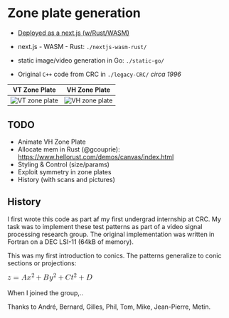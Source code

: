 # Zone plate generation

- [Deployed as a next.js (w/Rust/WASM)](https://zone.v.imetrical.com/)

- next.js - WASM - Rust: `./nextjs-wasm-rust/`
- static image/video generation in Go: `./static-go/`
- Original `C++` code from CRC in `./legacy-CRC/` *circa 1996*


| VT Zone Plate | VH Zone Plate |
|:-:|:-:|
| <img src="./vt-zone.gif" alt="VT zone plate" width="200" height="200">|<img src="./vh-zone.gif" alt="VH zone plate" width="200" height="200">|

## TODO

- Animate VH Zone Plate
- Allocate mem in Rust (@gcouprie): <https://www.hellorust.com/demos/canvas/index.html>
- Styling & Control (size/params)
- Exploit symmetry in zone plates
- History (with scans and pictures)

## History

I first wrote this code as part af my first undergrad internship at CRC.
My task was to implement these test patterns as part of a video signal processing research group. The original implementation was written in Fortran on a DEC LSI-11 (64kB of memory).

This was my first introduction to conics. The patterns generalize to conic sections or projections:

![Conic Sections](conic-eqn.gif)

When I joined the group,..

Thanks to André, Bernard, Gilles, Phil, Tom, Mike, Jean-Pierre, Metin.